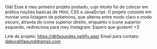 Olá!
Esse é meu primeiro projeto postado, cujo intuito foi de colocar em prática noções basicas de Html, CSS e JavaScript.
O projeto consiste em montar uma listagem de pokemons, que alterna entre modo claro e modo escuro, através do icone superior direito, enquanto o icone superior esquerdo, redireciona para meu Instagram.
Espero que gostem! <3

Link do projeto: https://dbfagundes.netlify.app/
Email para contato: deborahfagund@gmail.com
